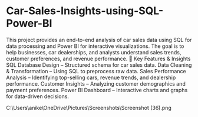 # Car-Sales-Insights-using-SQL-Power-BI
This project provides an end-to-end analysis of car sales data using SQL for data processing and Power BI for interactive visualizations. The goal is to help businesses, car dealerships, and analysts understand sales trends, customer preferences, and revenue performance.
🔹 Key Features & Insights
 SQL Database Design – Structured schema for car sales data.
 Data Cleaning & Transformation – Using SQL to preprocess raw data.
 Sales Performance Analysis – Identifying top-selling cars, revenue trends, and dealership performance.
 Customer Insights – Analyzing customer demographics and payment preferences.
 Power BI Dashboard – Interactive charts and graphs for data-driven decisions.



C:\Users\anike\OneDrive\Pictures\Screenshots\Screenshot (36).png
